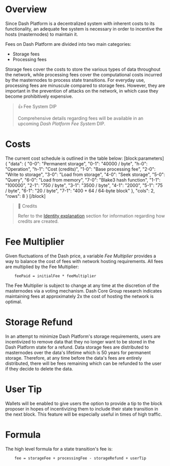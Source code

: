 # Overview

Since Dash Platform is a decentralized system with inherent costs to its functionality, an adequate fee system is necessary in order to incentive the hosts (masternodes) to maintain it.

Fees on Dash Platform are divided into two main categories:
 * Storage fees
 * Processing fees

Storage fees cover the costs to store the various types of data throughout the network, while processing fees cover the computational costs incurred by the masternodes to process state transitions. For everyday use, processing fees are minuscule compared to storage fees. However, they are important in the prevention of attacks on the network, in which case they become prohibitively expensive.

> 👍 Fee System DIP
>
> Comprehensive details regarding fees will be available in an upcoming *Dash Platform Fee System* DIP.

# Costs

The current cost schedule is outlined in the table below:
[block:parameters]
{
  "data": {
    "0-0": "Permanent storage",
    "0-1": "40000 / byte",
    "h-0": "Operation",
    "h-1": "Cost (credits)",
    "1-0": "Base processing fee",
    "2-0": "Write to storage",
    "3-0": "Load from storage",
    "4-0": "Seek storage",
    "5-0": "Query",
    "6-0": "Load from memory",
    "7-0": "Blake3 hash function",
    "1-1": "100000",
    "2-1": "750 / byte",
    "3-1": "3500 / byte",
    "4-1": "2000",
    "5-1": "75 / byte",
    "6-1": "20 / byte",
    "7-1": "400 + 64 / 64-byte block"
  },
  "cols": 2,
  "rows": 8
}
[/block]
> 📘 Credits
>
> Refer to the [Identity explanation](explanation-identity) section for information regarding how credits are created.

# Fee Multiplier

Given fluctuations of the Dash price, a variable *Fee Multiplier* provides a way to balance the cost of fees with network hosting requirements. All fees are multiplied by the Fee Multiplier:

```text
    feePaid = initialFee * feeMultiplier
```

The Fee Multiplier is subject to change at any time at the discretion of the masternodes via a voting mechanism. Dash Core Group research indicates maintaining fees at approximately 2x the cost of hosting the network is optimal.

<!-- Uncomment once link available
An in-depth look at the Fee Multiplier can be found at **link**
-->

# Storage Refund

In an attempt to minimize Dash Platform's storage requirements, users are incentivized to remove data that they no longer want to be stored in the Dash Platform state for a refund. Data storage fees are distributed to masternodes over the data's lifetime which is 50 years for permanent storage. Therefore, at any time before the data's fees are entirely distributed, there will be fees remaining which can be refunded to the user if they decide to delete the data.

# User Tip

Wallets will be enabled to give users the option to provide a tip to the block proposer in hopes of incentivizing them to include their state transition in the next block. This feature will be especially useful in times of high traffic.

# Formula

The high level formula for a state transition's fee is:

```text
    fee = storageFee + processingFee - storageRefund + userTip
```

<!-- Uncomment once DIP available
See *DIPXX: Dash Platform Fee System* for a detailed breakdown of each component.
-->